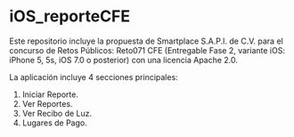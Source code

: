 iOS_reporteCFE
============

Este repositorio incluye la propuesta de Smartplace S.A.P.I. de C.V. para el concurso de Retos Públicos: Reto071 CFE (Entregable Fase 2, variante iOS: iPhone 5, 5s, iOS 7.0 o posterior) con una licencia Apache 2.0.

La aplicación incluye 4 secciones principales:

1. Iniciar Reporte.
2. Ver Reportes.
3. Ver Recibo de Luz.
4. Lugares de Pago.
